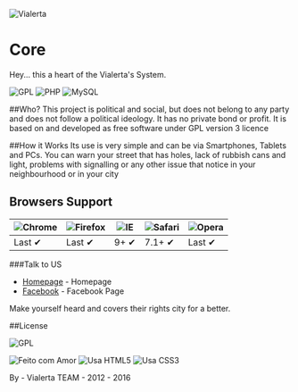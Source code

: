 
![Vialerta](http://vialerta.cc/img/vialerta_logo.svg ) 

# Core
Hey... this a heart of the Vialerta's System.

![GPL](https://img.shields.io/badge/license-GPLv3-lightgrey.svg?style=flat-square) ![PHP](https://img.shields.io/badge/language-PHP-green.svg?style=flat-square)
![MySQL](https://img.shields.io/badge/DB-MySQL-blue.svg?style=flat-square)


##Who?
This project is political and social, but does not belong to any party and does not follow a political ideology. It has no private bond or profit. It is based on and developed as free software under GPL version 3 licence

##How it Works
Its use is very simple and can be via Smartphones, Tablets and PCs. You can warn your street that has holes, lack of rubbish cans and light, problems with signalling or any other issue that notice in your neighbourhood or in your city

## Browsers Support

![Chrome](https://raw.github.com/alrra/browser-logos/master/chrome/chrome_48x48.png) | ![Firefox](https://raw.github.com/alrra/browser-logos/master/firefox/firefox_48x48.png) | ![IE](https://raw.github.com/alrra/browser-logos/master/internet-explorer/internet-explorer_48x48.png) | ![Safari](https://raw.github.com/alrra/browser-logos/master/safari/safari_48x48.png) | ![Opera](https://raw.github.com/alrra/browser-logos/master/opera/opera_48x48.png)
--- | --- | --- | --- | --- |
Last ✔ | Last ✔ | 9+ ✔ | 7.1+ ✔ | Last ✔|



###Talk to US
* [Homepage](http://vialerta.cc) - Homepage
* [Facebook](https://facebook.com/vialerta) - Facebook Page

Make yourself heard
and covers their rights city for a better.



##License

![GPL](http://www.gnu.org/graphics/gplv3-88x31.png) 

![Feito com Amor](http://forthebadge.com/images/badges/built-with-love.svg)
![Usa HTML5](http://forthebadge.com/images/badges/uses-html.svg)
![Usa CSS3](http://forthebadge.com/images/badges/uses-css.svg)


By - Vialerta TEAM - 2012 - 2016


